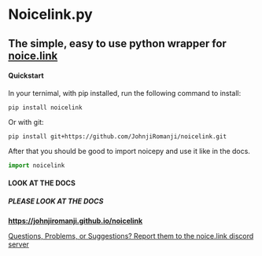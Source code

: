 # Noicelink.py
## The simple, easy to use python wrapper for [noice.link](http://noice.link)


#### Quickstart

In your ternimal, with pip installed, run the following command to install: 
```
pip install noicelink
```

Or with git: 
```
pip install git+https://github.com/JohnjiRomanji/noicelink.git
```

After that you should be good to import noicepy and use it like in the docs. 
```py
import noicelink
```

#### LOOK AT THE DOCS 
##### PLEASE LOOK AT THE DOCS

**https://johnjiromanji.github.io/noicelink**

[Questions, Problems, or Suggestions? Report them to the noice.link discord server](https://discord.com/invite/879kJMUgGP)

